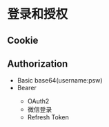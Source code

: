 # 登录和授权

## Cookie

## Authorization
* Basic base64(username:psw)
* Bearer <token>
  * OAuth2
  * 微信登录
  * Refresh Token 

